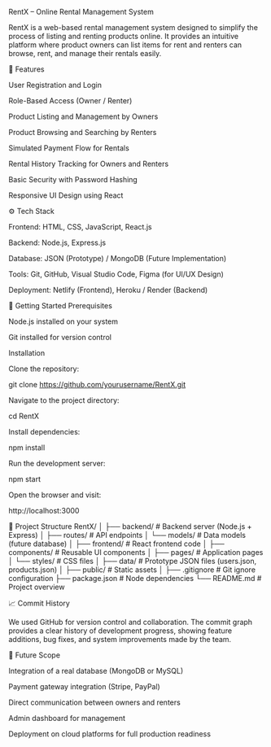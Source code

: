 RentX – Online Rental Management System

RentX is a web-based rental management system designed to simplify the process of listing and renting products online. It provides an intuitive platform where product owners can list items for rent and renters can browse, rent, and manage their rentals easily.

🌟 Features

User Registration and Login

Role-Based Access (Owner / Renter)

Product Listing and Management by Owners

Product Browsing and Searching by Renters

Simulated Payment Flow for Rentals

Rental History Tracking for Owners and Renters

Basic Security with Password Hashing

Responsive UI Design using React

⚙️ Tech Stack

Frontend: HTML, CSS, JavaScript, React.js

Backend: Node.js, Express.js

Database: JSON (Prototype) / MongoDB (Future Implementation)

Tools: Git, GitHub, Visual Studio Code, Figma (for UI/UX Design)

Deployment: Netlify (Frontend), Heroku / Render (Backend)

🚀 Getting Started
Prerequisites

Node.js installed on your system

Git installed for version control

Installation

Clone the repository:

git clone https://github.com/yourusername/RentX.git


Navigate to the project directory:

cd RentX


Install dependencies:

npm install


Run the development server:

npm start


Open the browser and visit:

http://localhost:3000

🧱 Project Structure
RentX/
│
├── backend/                  # Backend server (Node.js + Express)
│   ├── routes/               # API endpoints
│   └── models/               # Data models (future database)
│
├── frontend/                 # React frontend code
│   ├── components/           # Reusable UI components
│   ├── pages/                # Application pages
│   └── styles/               # CSS files
│
├── data/                     # Prototype JSON files (users.json, products.json)
│
├── public/                   # Static assets
│
├── .gitignore                # Git ignore configuration
├── package.json              # Node dependencies
└── README.md                 # Project overview

📈 Commit History

We used GitHub for version control and collaboration.
The commit graph provides a clear history of development progress, showing feature additions, bug fixes, and system improvements made by the team.

🎯 Future Scope

Integration of a real database (MongoDB or MySQL)

Payment gateway integration (Stripe, PayPal)

Direct communication between owners and renters

Admin dashboard for management

Deployment on cloud platforms for full production readiness
